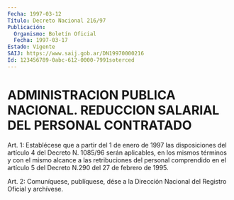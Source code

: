```yaml
---
Fecha: 1997-03-12
Título: Decreto Nacional 216/97
Publicación:
  Organismo: Boletín Oficial
  Fecha: 1997-03-17
Estado: Vigente
SAIJ: https://www.saij.gob.ar/DN19970000216
Id: 123456789-0abc-612-0000-7991soterced
---
```

# ADMINISTRACION PUBLICA NACIONAL. REDUCCION SALARIAL DEL PERSONAL CONTRATADO

<a id="1"></a>
Art. 1: Establécese que a partir del 1 de enero de 1997 las disposiciones del artículo 4 del Decreto N. 1085/96 serán aplicables, en los mismos términos y con el mismo alcance a las retribuciones del personal comprendido en el artículo 5 del Decreto N.290 del 27 de febrero de 1995.

<a id="2"></a>
Art. 2: Comuníquese, publíquese, dése a la Dirección Nacional del Registro Oficial y archívese.